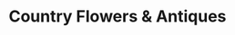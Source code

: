 ---
title: "Country Flowers & Antiques"
url: /escondido/country-flowers-and-antiques/
shop: florist
---